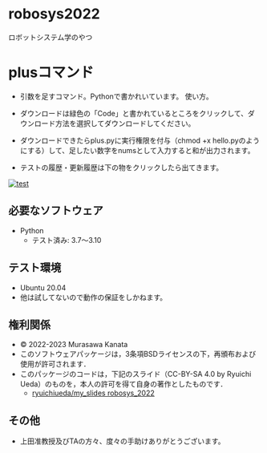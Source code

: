 # robosys2022
ロボットシステム学のやつ

# plusコマンド
* 引数を足すコマンド。Pythonで書かれいています。
使い方。
* ダウンロードは緑色の「Code」と書かれているところをクリックして、ダウンロード方法を選択してダウンロードしてください。
* ダウンロードできたらplus.pyに実行権限を付与（chmod +x hello.pyのようにする）して、足したい数字をnumsとして入力すると和が出力されます。

* テストの履歴・更新履歴は下の物をクリックしたら出てきます。

[![test](https://github.com/NonlaPeople/robosys2022/actions/workflows/test.yml/badge.svg)](https://github.com/NonlaPeople/robosys2022/actions/workflows/test.yml)

## 必要なソフトウェア
* Python
  * テスト済み: 3.7〜3.10

## テスト環境
* Ubuntu 20.04
* 他は試してないので動作の保証をしかねます。

## 権利関係
  * © 2022-2023 Murasawa Kanata
  * このソフトウェアパッケージは，3条項BSDライセンスの下，再頒布および使用が許可されます．
  * このパッケージのコードは，下記のスライド（CC-BY-SA 4.0 by Ryuichi Ueda）のものを，本人の許可を得て自身の著作としたものです．
    * [ryuichiueda/my_slides robosys_2022](https://github.com/ryuichiueda/my_slides/tree/master/robosys_2022)
 

## その他
  * 上田准教授及びTAの方々、度々の手助けありがとうございます。
